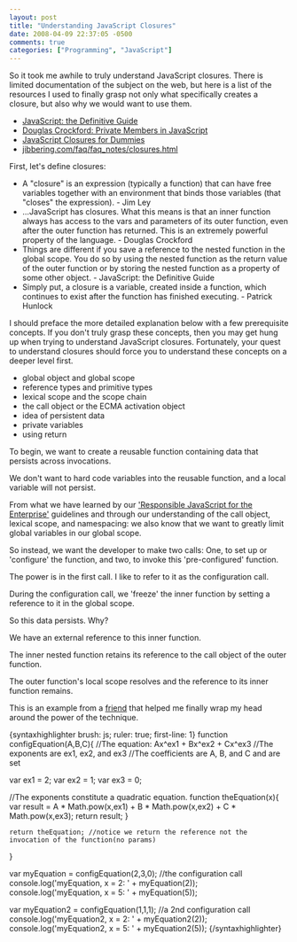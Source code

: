 ```yaml
---
layout: post
title: "Understanding JavaScript Closures"
date: 2008-04-09 22:37:05 -0500
comments: true
categories: ["Programming", "JavaScript"]
---
```

<p>So it took me awhile to truly understand JavaScript closures. There is limited documentation of the subject on the web, but here is a list of the resources I used to finally grasp not only what specifically creates a closure, but also why we would want to use them.</p>

<ul>
<li><a href="http://books.google.com/books?id=VOS6IlCsuU4C&dq=javascript">JavaScript: the Definitive Guide</a></li>
<li><a href="http://www.crockford.com/javascript/private.html">Douglas Crockford: Private Members in JavaScript</a></li>
<li><a href="http://blog.morrisjohns.com/javascript_closures_for_dummies">JavaScript Closures for Dummies</a></li>
<li><a href="http://www.jibbering.com/faq/faq_notes/closures.html">jibbering.com/faq/faq_notes/closures.html</a></li>
</ul>

<p>First, let's define closures:</p>
<ul>
<li>A "closure" is an expression (typically a function) that can have free variables together with an environment that binds those variables (that "closes" the expression). - Jim Ley </li>
<li>...JavaScript has closures. What this means is that an inner function always has access to the vars and parameters of its outer function, even after the outer function has returned. This is an extremely powerful property of the language. - Douglas Crockford</li>
<li>Things are different if you save a reference to the nested function in the global scope. You do so by using the nested function as the return value of the outer function or by storing the nested function as a property of some other object. - JavaScript: the Definitive Guide</li>
<li>Simply put, a closure is a variable, created inside a function, which continues to exist after the function has finished executing. - Patrick Hunlock</li>
</ul>


<p>I should preface the more detailed explanation below with a few prerequisite concepts. If you don't truly grasp these concepts, then you may get hung up when trying to understand JavaScript closures. Fortunately, your quest to understand closures should force you to understand these concepts on a deeper level first.</p>

<ul>
<li>global object and global scope</li>
<li>reference types and primitive types</li>
<li>lexical scope and the scope chain</li>
<li>the call object or the ECMA activation object</li>
<li>idea of persistent data</li>
<li>private variables</li>
<li>using return</li>
</ul>


<p>To begin, we want to create a reusable function containing data that persists across invocations.</p>
<p>We don't want to hard code variables into the reusable function, and a local variable will not persist.</p>
<p>From what we have learned by our <a href="#">'Responsible JavaScript for the Enterprise'</a> guidelines and through our understanding of the call object, lexical scope, and namespacing: we also know that we want to greatly limit global variables in our global scope.</p>

<p>So instead, we want the developer to make two calls: One, to set up or 'configure' the function, and two, to invoke this 'pre-configured' function.</p>
<p>The power is in the first call. I like to refer to it as the configuration call. </p>
<p>During the configuration call, we 'freeze' the inner function by setting a reference to it in the global scope.</p>
<p>So this data persists. Why?</p>
<p>We have an external reference to this inner function.</p>
<p>The inner nested function retains its reference to the call object of the outer function.</p>
<p>The outer function's local scope resolves and the reference to its inner function remains.</p>
<p></p>
<p></p>

<p>This is an example from a <a href="http://www.synthesispraxis.com/">friend</a> that helped me finally wrap my head around the power of the technique.</p>

{syntaxhighlighter brush: js; ruler: true; first-line: 1}
function configEquation(A,B,C){
  //The equation: Ax^ex1 + Bx^ex2 + Cx^ex3
  //The exponents are ex1, ex2, and ex3
  //The coefficients are A, B, and C and are set

  var ex1 = 2;
  var ex2 = 1;
  var ex3 = 0;

//The exponents constitute a quadratic equation.
function theEquation(x){
	var result = A * Math.pow(x,ex1) + B * Math.pow(x,ex2) + C * Math.pow(x,ex3);
	return result; 
  }

	return theEquation; //notice we return the reference not the invocation of the function(no params)
  }

var myEquation = configEquation(2,3,0); //the configuration call
  console.log('myEquation, x = 2: ' + myEquation(2));
  console.log('myEquation, x = 5: ' + myEquation(5));

var myEquation2 = configEquation(1,1,1); //a 2nd configuration call
  console.log('myEquation2, x = 2: ' + myEquation2(2));
  console.log('myEquation2, x = 5: ' + myEquation2(5));
{/syntaxhighlighter}
